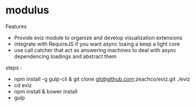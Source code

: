 modulus
=======
Features
 - Provide eviz module to organize and develop visualization extensions
 - integrate with RequireJS if you want async loaing a keep a light core
 - use call catcher that act as answering machines to deal with async dependencing loadings and abstract them

steps :
 - npm install -g gulp-cli & git clone git@github.com:zeachco/eviz.git ./eviz
 - cd eviz
 - npm install & bower install
 - gulp
